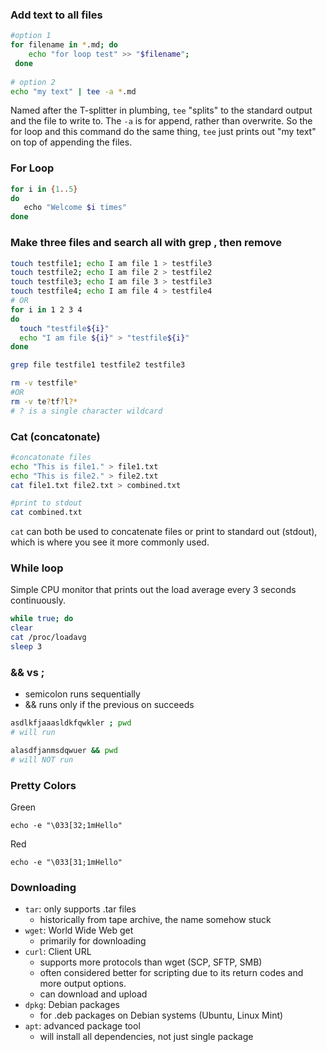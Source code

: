 ### Add text to all files

```bash
#option 1
for filename in *.md; do
	echo "for loop test" >> "$filename";
 done
 
# option 2
echo "my text" | tee -a *.md
```
Named after the T-splitter in plumbing, `tee` "splits" to the standard output and the file to write to. The `-a` is for append, rather than overwrite. So the for loop and this command do the same thing, `tee` just prints out "my text" on top of appending the files. 

### For Loop

```bash
for i in {1..5}
do
   echo "Welcome $i times"
done
```

### Make three files and search all with grep , then remove

```bash
touch testfile1; echo I am file 1 > testfile3
touch testfile2; echo I am file 2 > testfile2
touch testfile3; echo I am file 3 > testfile3
touch testfile4; echo I am file 4 > testfile4
# OR
for i in 1 2 3 4
do
  touch "testfile${i}"
  echo "I am file ${i}" > "testfile${i}"
done

grep file testfile1 testfile2 testfile3

rm -v testfile*
#OR
rm -v te?tf?l?*
# ? is a single character wildcard
```

### Cat (concatonate)

```bash
#concatonate files
echo "This is file1." > file1.txt
echo "This is file2." > file2.txt
cat file1.txt file2.txt > combined.txt

#print to stdout
cat combined.txt
```
`cat` can both be used to concatenate files or print to standard out (stdout), which is where you see it more commonly used.

### While loop

Simple CPU monitor that prints out the load average every 3 seconds continuously.

```bash
while true; do
clear
cat /proc/loadavg
sleep 3 
```

### && vs ;

- semicolon runs sequentially
- && runs only if the previous on succeeds
```bash
asdlkfjaaasldkfqwkler ; pwd
# will run

alasdfjanmsdqwuer && pwd 
# will NOT run
```

### Pretty Colors

Green
```
echo -e "\033[32;1mHello"
```
Red
```
echo -e "\033[31;1mHello"
```

### Downloading

- `tar`: only supports .tar files
	- historically from tape archive, the name somehow stuck
- `wget`: World Wide Web get
	- primarily for downloading
- `curl`: Client URL
	- supports more protocols than wget (SCP, SFTP, SMB)
	 - often considered better for scripting due to its return codes and more output options.
	 - can download and upload
- `dpkg`: Debian packages
	- for .deb packages on Debian systems (Ubuntu, Linux Mint) 
-  `apt`: advanced package tool
	  - will install all dependencies, not just single package
